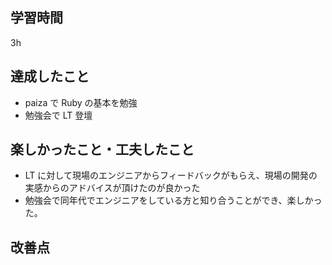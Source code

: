 ## 学習時間

3h

## 達成したこと

- paiza で Ruby の基本を勉強
- 勉強会で LT 登壇

## 楽しかったこと・工夫したこと

- LT に対して現場のエンジニアからフィードバックがもらえ、現場の開発の実感からのアドバイスが頂けたのが良かった
- 勉強会で同年代でエンジニアをしている方と知り合うことができ、楽しかった。

## 改善点
